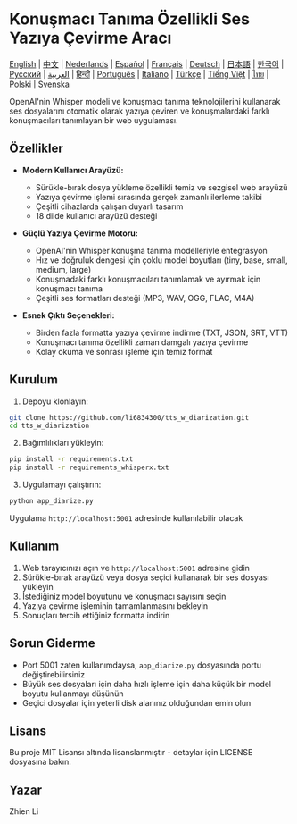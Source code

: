 # Konuşmacı Tanıma Özellikli Ses Yazıya Çevirme Aracı

[English](../../README.md) | [中文](README_zh.md) | [Nederlands](README_nl.md) | [Español](README_es.md) | [Français](README_fr.md) | [Deutsch](README_de.md) | [日本語](README_ja.md) | [한국어](README_ko.md) | [Русский](README_ru.md) | [العربية](README_ar.md) | [हिन्दी](README_hi.md) | [Português](README_pt.md) | [Italiano](README_it.md) | [Türkçe](README_tr.md) | [Tiếng Việt](README_vi.md) | [ไทย](README_th.md) | [Polski](README_pl.md) | [Svenska](README_sv.md)

OpenAI'nin Whisper modeli ve konuşmacı tanıma teknolojilerini kullanarak ses dosyalarını otomatik olarak yazıya çeviren ve konuşmalardaki farklı konuşmacıları tanımlayan bir web uygulaması.

## Özellikler

- **Modern Kullanıcı Arayüzü:**
  * Sürükle-bırak dosya yükleme özellikli temiz ve sezgisel web arayüzü
  * Yazıya çevirme işlemi sırasında gerçek zamanlı ilerleme takibi
  * Çeşitli cihazlarda çalışan duyarlı tasarım
  * 18 dilde kullanıcı arayüzü desteği

- **Güçlü Yazıya Çevirme Motoru:**
  * OpenAI'nin Whisper konuşma tanıma modelleriyle entegrasyon
  * Hız ve doğruluk dengesi için çoklu model boyutları (tiny, base, small, medium, large)
  * Konuşmadaki farklı konuşmacıları tanımlamak ve ayırmak için konuşmacı tanıma
  * Çeşitli ses formatları desteği (MP3, WAV, OGG, FLAC, M4A)

- **Esnek Çıktı Seçenekleri:**
  * Birden fazla formatta yazıya çevirme indirme (TXT, JSON, SRT, VTT)
  * Konuşmacı tanıma özellikli zaman damgalı yazıya çevirme
  * Kolay okuma ve sonrası işleme için temiz format

## Kurulum

1. Depoyu klonlayın:
```bash
git clone https://github.com/li6834300/tts_w_diarization.git
cd tts_w_diarization
```

2. Bağımlılıkları yükleyin:
```bash
pip install -r requirements.txt
pip install -r requirements_whisperx.txt
```

3. Uygulamayı çalıştırın:
```bash
python app_diarize.py
```

Uygulama `http://localhost:5001` adresinde kullanılabilir olacak

## Kullanım

1. Web tarayıcınızı açın ve `http://localhost:5001` adresine gidin
2. Sürükle-bırak arayüzü veya dosya seçici kullanarak bir ses dosyası yükleyin
3. İstediğiniz model boyutunu ve konuşmacı sayısını seçin
4. Yazıya çevirme işleminin tamamlanmasını bekleyin
5. Sonuçları tercih ettiğiniz formatta indirin

## Sorun Giderme

- Port 5001 zaten kullanımdaysa, `app_diarize.py` dosyasında portu değiştirebilirsiniz
- Büyük ses dosyaları için daha hızlı işleme için daha küçük bir model boyutu kullanmayı düşünün
- Geçici dosyalar için yeterli disk alanınız olduğundan emin olun

## Lisans

Bu proje MIT Lisansı altında lisanslanmıştır - detaylar için LICENSE dosyasına bakın.

## Yazar

Zhien Li 